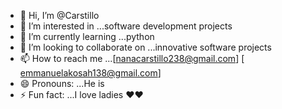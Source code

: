 - 👋 Hi, I’m @Carstillo
- 👀 I’m interested in ...software development projects 
- 🌱 I’m currently learning ...python 
- 💞️ I’m looking to collaborate on ...innovative software projects 
- 📫 How to reach me ...[nanacarstillo238@gmail.com]
[ emmanuelakosah138@gmail.com]
- 😄 Pronouns: ...He is 
- ⚡ Fun fact: ...I love ladies ❤️❤️

<!---
Carstillo/Carstillo is a ✨ special ✨ repository because its `README.md` (this file) appears on your GitHub profile.
You can click the Preview link to take a look at your changes.
--->
